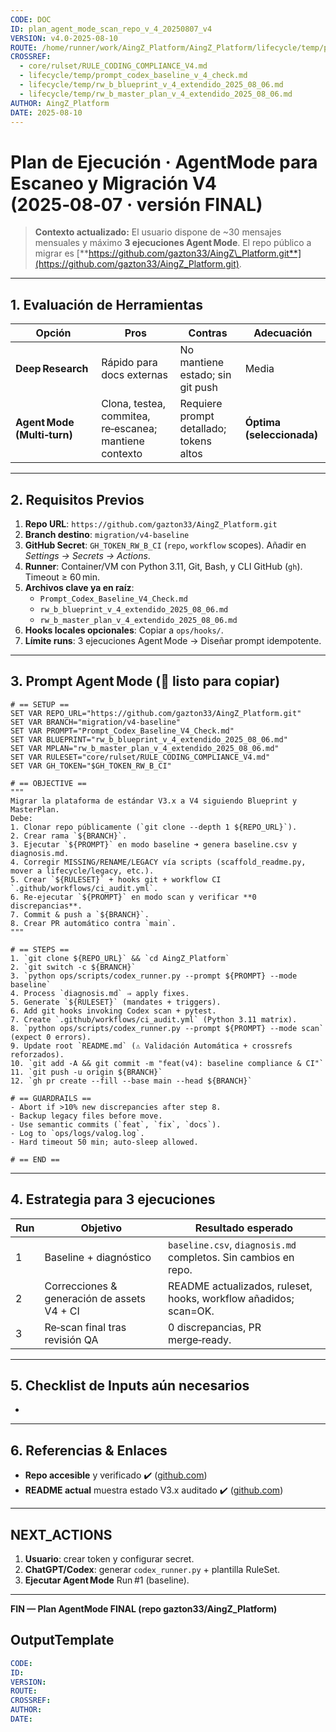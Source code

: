 ```yaml
---
CODE: DOC
ID: plan_agent_mode_scan_repo_v_4_20250807_v4
VERSION: v4.0-2025-08-10
ROUTE: /home/runner/work/AingZ_Platform/AingZ_Platform/lifecycle/temp/plan_agent_mode_scan_repo_v_4_20250807.md
CROSSREF:
  - core/rulset/RULE_CODING_COMPLIANCE_V4.md
  - lifecycle/temp/prompt_codex_baseline_v_4_check.md
  - lifecycle/temp/rw_b_blueprint_v_4_extendido_2025_08_06.md
  - lifecycle/temp/rw_b_master_plan_v_4_extendido_2025_08_06.md
AUTHOR: AingZ_Platform
DATE: 2025-08-10
---
```

# Plan de Ejecución · AgentMode para Escaneo y Migración V4 (2025‑08‑07 · versión FINAL)

> **Contexto actualizado:** El usuario dispone de \~30 mensajes mensuales y máximo **3 ejecuciones Agent Mode**. El repo público a migrar es [**https://github.com/gazton33/AingZ\_Platform.git**](https://github.com/gazton33/AingZ_Platform.git).

---

## 1. Evaluación de Herramientas

| Opción                      | Pros                                                   | Contras                                 | Adecuación                |
| --------------------------- | ------------------------------------------------------ | --------------------------------------- | ------------------------- |
| **Deep Research**           | Rápido para docs externas                              | No mantiene estado; sin git push        | Media                     |
| **Agent Mode (Multi‑turn)** | Clona, testea, commitea, re‑escanea; mantiene contexto | Requiere prompt detallado; tokens altos | **Óptima (seleccionada)** |

---

## 2. Requisitos Previos

1. **Repo URL**: `https://github.com/gazton33/AingZ_Platform.git`
2. **Branch destino**: `migration/v4-baseline`
3. **GitHub Secret**: `GH_TOKEN_RW_B_CI` (`repo`, `workflow` scopes).  Añadir en *Settings → Secrets → Actions*.
4. **Runner**: Container/VM con Python 3.11, Git, Bash, y CLI GitHub (`gh`).  Timeout ≥ 60 min.
5. **Archivos clave ya en raíz**:
   - `Prompt_Codex_Baseline_V4_Check.md`
   - `rw_b_blueprint_v_4_extendido_2025_08_06.md`
   - `rw_b_master_plan_v_4_extendido_2025_08_06.md`
6. **Hooks locales opcionales**: Copiar a `ops/hooks/`.
7. **Límite runs**: 3 ejecuciones Agent Mode → Diseñar prompt idempotente.

---

## 3. Prompt Agent Mode (🔧 listo para copiar)

```agent
# == SETUP ==
SET VAR REPO_URL="https://github.com/gazton33/AingZ_Platform.git"
SET VAR BRANCH="migration/v4-baseline"
SET VAR PROMPT="Prompt_Codex_Baseline_V4_Check.md"
SET VAR BLUEPRINT="rw_b_blueprint_v_4_extendido_2025_08_06.md"
SET VAR MPLAN="rw_b_master_plan_v_4_extendido_2025_08_06.md"
SET VAR RULESET="core/rulset/RULE_CODING_COMPLIANCE_V4.md"
SET VAR GH_TOKEN="$GH_TOKEN_RW_B_CI"

# == OBJECTIVE ==
"""
Migrar la plataforma de estándar V3.x a V4 siguiendo Blueprint y MasterPlan.
Debe:
1. Clonar repo públicamente (`git clone --depth 1 ${REPO_URL}`).
2. Crear rama `${BRANCH}`.
3. Ejecutar `${PROMPT}` en modo baseline ➜ genera baseline.csv y diagnosis.md.
4. Corregir MISSING/RENAME/LEGACY vía scripts (scaffold_readme.py, mover a lifecycle/legacy, etc.).
5. Crear `${RULESET}` + hooks git + workflow CI `.github/workflows/ci_audit.yml`.
6. Re‑ejecutar `${PROMPT}` en modo scan y verificar **0 discrepancias**.
7. Commit & push a `${BRANCH}`.
8. Crear PR automático contra `main`.
"""

# == STEPS ==
1. `git clone ${REPO_URL}` && `cd AingZ_Platform`
2. `git switch -c ${BRANCH}`
3. `python ops/scripts/codex_runner.py --prompt ${PROMPT} --mode baseline`
4. Process `diagnosis.md` ⇒ apply fixes.
5. Generate `${RULESET}` (mandates + triggers).
6. Add git hooks invoking Codex scan + pytest.
7. Create `.github/workflows/ci_audit.yml` (Python 3.11 matrix).
8. `python ops/scripts/codex_runner.py --prompt ${PROMPT} --mode scan` (expect 0 errors).
9. Update root `README.md` (⚠️ Validación Automática + crossrefs reforzados).
10. `git add -A && git commit -m "feat(v4): baseline compliance & CI"`
11. `git push -u origin ${BRANCH}`
12. `gh pr create --fill --base main --head ${BRANCH}`

# == GUARDRAILS ==
- Abort if >10% new discrepancies after step 8.
- Backup legacy files before move.
- Use semantic commits (`feat`, `fix`, `docs`).
- Log to `ops/logs/valog.log`.
- Hard timeout 50 min; auto‑sleep allowed.

# == END ==
```

---

## 4. Estrategia para 3 ejecuciones

| Run | Objetivo                                    | Resultado esperado                                               |
| --- | ------------------------------------------- | ---------------------------------------------------------------- |
| 1   | Baseline + diagnóstico                      | `baseline.csv`, `diagnosis.md` completos. Sin cambios en repo.   |
| 2   | Correcciones & generación de assets V4 + CI | README actualizados, ruleset, hooks, workflow añadidos; scan=OK. |
| 3   | Re‑scan final tras revisión QA              | 0 discrepancias, PR merge‑ready.                                 |

---

## 5. Checklist de Inputs aún necesarios

-

---

## 6. Referencias & Enlaces

- **Repo accesible** y verificado ✔️ ([github.com](https://github.com/gazton33/AingZ_Platform))
- **README actual** muestra estado V3.x auditado ✔️ ([github.com](https://github.com/gazton33/AingZ_Platform))

---

## NEXT\_ACTIONS

1. **Usuario**: crear token y configurar secret.
2. **ChatGPT/Codex**: generar `codex_runner.py` + plantilla RuleSet.
3. **Ejecutar Agent Mode** Run #1 (baseline).

---

**FIN — Plan AgentMode FINAL (repo gazton33/AingZ\_Platform)**

## OutputTemplate
```yaml
CODE:
ID:
VERSION:
ROUTE:
CROSSREF:
AUTHOR:
DATE:
```
